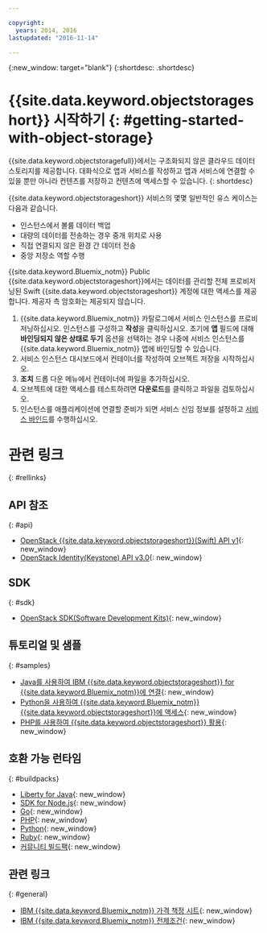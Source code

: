 ```yaml
---

copyright:
  years: 2014, 2016
lastupdated: "2016-11-14"

---
```

{:new_window: target="blank"}
{:shortdesc: .shortdesc}



# {{site.data.keyword.objectstorageshort}} 시작하기 {: #getting-started-with-object-storage}


{{site.data.keyword.objectstoragefull}}에서는 구조화되지 않은 클라우드 데이터 스토리지를 제공합니다. 대화식으로 앱과 서비스를 작성하고 앱과 서비스에 연결할 수 있을 뿐만 아니라 컨텐츠를 저장하고 컨텐츠에 액세스할 수 있습니다.
{: shortdesc}

{{site.data.keyword.objectstorageshort}} 서비스의 몇몇 일반적인 유스 케이스는 다음과 같습니다. 

* 인스턴스에서 볼륨 데이터 백업
* 대량의 데이터를 전송하는 경우 중개 위치로 사용
* 직접 연결되지 않은 환경 간 데이터 전송
* 중앙 저장소 역할 수행


{{site.data.keyword.Bluemix_notm}} Public {{site.data.keyword.objectstorageshort}}에서는 데이터를 관리할 전체 프로비저닝된 Swift {{site.data.keyword.objectstorageshort}} 계정에 대한 액세스를 제공합니다. 제공자 측 암호화는 제공되지 않습니다. 


1.	{{site.data.keyword.Bluemix_notm}} 카탈로그에서 서비스 인스턴스를 프로비저닝하십시오. 인스턴스를 구성하고 **작성**을 클릭하십시오. 초기에 **앱** 필드에 대해 **바인딩되지 않은 상태로 두기** 옵션을 선택하는 경우 나중에 서비스 인스턴스를 {{site.data.keyword.Bluemix_notm}} 앱에 바인딩할 수 있습니다. 
2. 서비스 인스턴스 대시보드에서 컨테이너를 작성하여 오브젝트 저장을 시작하십시오. 
3. **조치** 드롭 다운 메뉴에서 컨테이너에 파일을 추가하십시오. 
4. 오브젝트에 대한 액세스를 테스트하려면 **다운로드**를 클릭하고 파일을 검토하십시오. 
5. 인스턴스를 애플리케이션에 연결할 준비가 되면 서비스 신임 정보를 설정하고 [서비스 바인드](/docs/services/reqnsi.html#add_service)를 수행하십시오. 



# 관련 링크 
{: #rellinks}

## API 참조 
{: #api}
* [OpenStack {{site.data.keyword.objectstorageshort}}(Swift) API v1](http://developer.openstack.org/api-ref-objectstorage-v1.html){: new_window}
* [OpenStack Identity(Keystone) API v3.0](http://developer.openstack.org/api-ref-identity-v3.html){: new_window}

## SDK 
{: #sdk}
* [OpenStack SDK(Software Development Kits)](https://wiki.openstack.org/wiki/SDKs){: new_window}

## 튜토리얼 및 샘플 
{: #samples}
* [Java를 사용하여 IBM {{site.data.keyword.objectstorageshort}} for {{site.data.keyword.Bluemix_notm}}에 연결](https://developer.ibm.com/recipes/tutorials/connecting-to-ibm-object-storage-for-bluemix-with-java/){: new_window}
* [Python을 사용하여 {{site.data.keyword.Bluemix_notm}} {{site.data.keyword.objectstorageshort}}에 액세스](https://developer.ibm.com/recipes/tutorials/use-python-to-access-your-bluemix-object-storage/){: new_window}
* [PHP를 사용하여 {{site.data.keyword.objectstorageshort}} 활용](https://developer.ibm.com/recipes/tutorials/use-php-to-leverage-object-storage-for-bluemix/){: new_window}

## 호환 가능 런타임 
{: #buildpacks}
* [Liberty for Java](https://www.ng.bluemix.net/docs/runtimes/liberty/index.html){: new_window}
* [SDK for Node.js](https://www.ng.bluemix.net/docs/runtimes/nodejs/index.html){: new_window}
* [Go](https://www.ng.bluemix.net/docs/runtimes/go/index.html){: new_window}
* [PHP](https://www.ng.bluemix.net/docs/runtimes/php/index.html){: new_window}
* [Python](https://www.ng.bluemix.net/docs/runtimes/python/index.html){: new_window}
* [Ruby](https://www.ng.bluemix.net/docs/runtimes/ruby/index.html){: new_window}
* [커뮤니티 빌드팩](https://www.ng.bluemix.net/docs/starters/byob.html){: new_window}


## 관련 링크 
{: #general}
* [IBM {{site.data.keyword.Bluemix_notm}} 가격 책정 시트](https://www.ng.bluemix.net/#/pricing){: new_window}
* [IBM {{site.data.keyword.Bluemix_notm}} 전제조건](https://developer.ibm.com/bluemix/support/#prereqs){: new_window}
